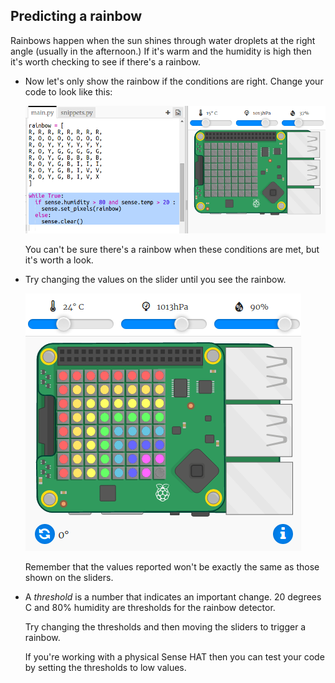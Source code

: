 ## Predicting a rainbow

Rainbows happen when the sun shines through water droplets at the right angle (usually in the afternoon.) If it's warm and the humidity is high then it's worth checking to see if there's a rainbow.

+ Now let's only show the rainbow if the conditions are right. Change your code to look like this:
    
    ![צילום מסך](images/rainbow-check.png)
    
    You can't be sure there's a rainbow when these conditions are met, but it's worth a look.

+ Try changing the values on the slider until you see the rainbow.
    
    ![צילום מסך](images/rainbow-trigger.png)
    
    Remember that the values reported won't be exactly the same as those shown on the sliders.

+ A *threshold* is a number that indicates an important change. 20 degrees C and 80% humidity are thresholds for the rainbow detector.
    
    Try changing the thresholds and then moving the sliders to trigger a rainbow.
    
    If you're working with a physical Sense HAT then you can test your code by setting the thresholds to low values.
